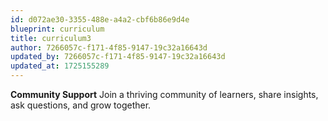 ```yaml
---
id: d072ae30-3355-488e-a4a2-cbf6b86e9d4e
blueprint: curriculum
title: curriculum3
author: 7266057c-f171-4f85-9147-19c32a16643d
updated_by: 7266057c-f171-4f85-9147-19c32a16643d
updated_at: 1725155289
---
```

**Community Support**
Join a thriving community of learners, share insights, ask questions, and grow together.